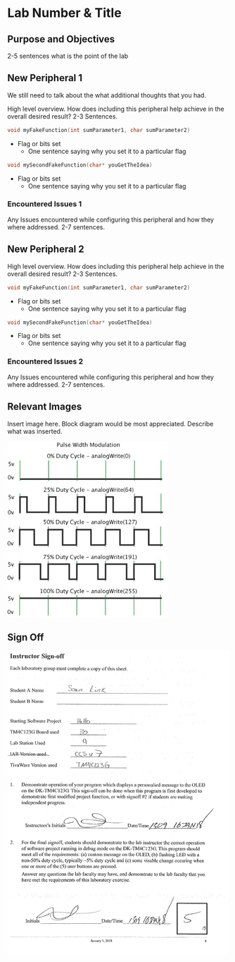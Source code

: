 # Lab Number & Title

## Purpose and Objectives

2-5 sentences what is the point of the lab

## New Peripheral 1

We still need to talk about the what additional thoughts that you had.

High level overview. How does including this peripheral help achieve in the overall desired result? 2-3 Sentences.

~~~c
void myFakeFunction(int sumParameter1, char sumParameter2)
~~~

- Flag or bits set
  - One sentence saying why you set it to a particular flag

~~~c
void mySecondFakeFunction(char* youGetTheIdea)
~~~

- Flag or bits set
  - One sentence saying why you set it to a particular flag

### Encountered Issues 1

Any Issues encountered while configuring this peripheral and how they where addressed. 2-7 sentences.

## New Peripheral 2

High level overview. How does including this peripheral help achieve in the overall desired result? 2-3 Sentences.

~~~c
void myFakeFunction(int sumParameter1, char sumParameter2)
~~~

- Flag or bits set
  - One sentence saying why you set it to a particular flag

~~~c
void mySecondFakeFunction(char* youGetTheIdea)
~~~

- Flag or bits set
  - One sentence saying why you set it to a particular flag

### Encountered Issues 2

Any Issues encountered while configuring this peripheral and how they where addressed. 2-7 sentences.

## Relevant Images

Insert image here. Block diagram would be most appreciated. Describe what was inserted.

![Example Image](./ImageAssets/pwm.jpg)

## Sign Off

![Sign Off](./ImageAssets/SignOff.png)